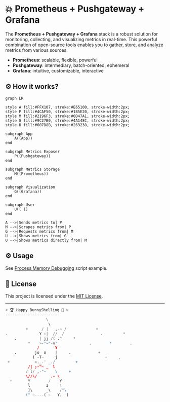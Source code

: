 # 💥 Prometheus + Pushgateway + Grafana
The **Prometheus + Pushgateway + Grafana** stack is a robust solution for monitoring, collecting, and visualizing metrics in real-time. This powerful combination of open-source tools enables you to gather, store, and analyze metrics from various sources.

- **Prometheus**: scalable, flexible, powerful
- **Pushgateway**: intermediary, batch-oriented, ephemeral
- **Grafana**: intuitive, customizable, interactive

## ⚙️  How it works?

```mermaid
graph LR

style A fill:#FFX107, stroke:#E65100, stroke-width:2px;
style P fill:#4CAF50, stroke:#1B5E20, stroke-width:2px;
style M fill:#2196F3, stroke:#0D47A1, stroke-width:2px;
style G fill:#9C27B0, stroke:#4A148C, stroke-width:2px;
style U fill:#607D8B, stroke:#263238, stroke-width:2px;

subgraph App
    A((App))
end

subgraph Metrics Exposer
    P((Pushgateway))
end

subgraph Metrics Storage
    M((Prometheus))
end

subgraph Visualization
    G((Grafana))
end

subgraph User
    U(( ))
end

A -->|Sends metrics to| P
M -->|Scrapes metrics from| P
G -->|Requests metrics from| M
U -->|Shows metrics from| G
U -->|Shows metrics directly from| M
```

## ⚙️  Usage
See [Process Memory Debugging](../../../examples/process_memory_debugging/) script example.

## 📄 License
This project is licensed under the [MIT License](../../../LICENSE).

---

```python
< 🏆 Happy BunnyShelling 🚀 >
------------------------
                  \
                   \   
         +      / |   ,-~ /             +
.              Y :|  //  /                .         *
    .          | jj /( .^     *
          *    >-"~"-v"              .        *        .
              /       Y
    .        jo  o    |     .            +
            ( ~T~     j                     +     .
 +           >._-' _./         +
          /| ;-"~ _  l
         / l/ ,-"~    \     +
         \//\/      .- \
  +       Y        /    Y
          l       I     !
          ]\      _\    /"\
         (" ~----( ~   Y.  )
```
